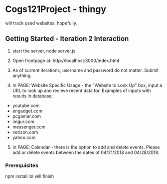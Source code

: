 # Cogs121Project - thingy

will track used websites. hopefully.

## Getting Started - Iteration 2 Interaction

1) start the server, node server.js

2) Open frontpage at: http://localhost:3000/index.html

3) As of current iterations, username and password do not matter. Submit anything.

4) In PAGE: Website Specific Usage - the "Website to Look Up" box, input a URL to look up and recieve recent data for. Examples of inputs with results in database:
- youtube.com
- engadget.com
- pcgamer.com
- imgur.com
- messenger.com
- verizon.com
- yahoo.com

5) In PAGE: Calendar - there is the option to add and delete events.
Please add or delete events between the dates of 04/21/2018 and 04/28/2018.

### Prerequisites

npm install lol
will finish
